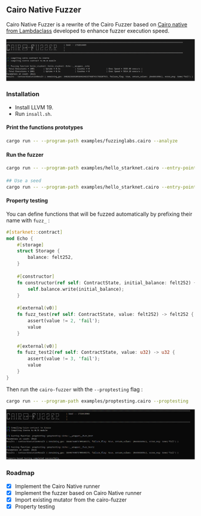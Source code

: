 ## Cairo Native Fuzzer

Cairo Native Fuzzer is a rewrite of the Cairo Fuzzer based on [Cairo native from Lambdaclass](https://github.com/lambdaclass/cairo_native) developed to enhance fuzzer execution speed.

<p align="center">
	<img src="./doc/cairo_fuzzer_demo.png"/>
</p>

### Installation 

- Install LLVM 19.
- Run `insall.sh`.

#### Print the functions prototypes

```sh
cargo run -- --program-path examples/fuzzinglabs.cairo --analyze
```

#### Run the fuzzer

```sh
cargo run -- --program-path examples/hello_starknet.cairo --entry-point hello_starknet::hello_starknet::Echo::__wrapper__echo

## Use a seed
cargo run -- --program-path examples/hello_starknet.cairo --entry-point hello_starknet::hello_starknet::Echo::__wrapper__echo --seed 42
```

#### Property testing 

You can define functions that will be fuzzed automatically by prefixing their name with `fuzz_` : 

```rs
#[starknet::contract]
mod Echo {
    #[storage]
    struct Storage {
        balance: felt252,
    }

    #[constructor]
    fn constructor(ref self: ContractState, initial_balance: felt252) {
        self.balance.write(initial_balance);
    }

    #[external(v0)]
    fn fuzz_test(ref self: ContractState, value: felt252) -> felt252 {
        assert(value != 2, 'fail');
        value
    }

    #[external(v0)]
    fn fuzz_test2(ref self: ContractState, value: u32) -> u32 {
        assert(value != 3, 'fail');
        value
    }
}
```

Then run the `cairo-fuzzer` with the `--proptesting` flag : 

```sh
cargo run -- --program-path examples/proptesting.cairo --proptesting
```

<p align="center">
	<img src="./doc/property_testing.png"/>
</p>


### Roadmap 

- [x] Implement the Cairo Native runner
- [x] Implement the fuzzer based on Cairo Native runner
- [x] Import existing mutator from the cairo-fuzzer
- [x] Property testing
